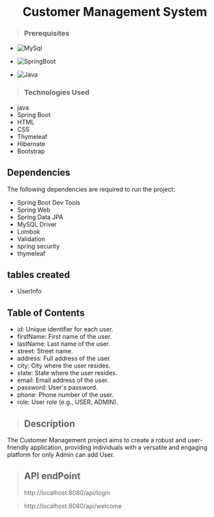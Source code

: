 <h1 align="center"> Customer Management System</h1>

>### Prerequisites
* ![MySql](https://img.shields.io/badge/DBMS-MYSQL%205.7%20or%20Higher-red)
 * ![SpringBoot](https://img.shields.io/badge/Framework-SpringBoot-green)


* ![Java](https://img.shields.io/badge/Language-Java%208%20or%20higher-yellow)
>### Technologies Used
* java
* Spring Boot
* HTML
* CSS
* Thymeleaf
* Hibernate
* Bootstrap
## Dependencies
The following dependencies are required to run the project:

* Spring Boot Dev Tools
* Spring Web
* Spring Data JPA
* MySQL Driver
* Lombok
* Validation
* spring security
* thymeleaf

## tables created
- UserInfo

## Table of Contents
- id: Unique identifier for each user.
- firstName: First name of the user.
- lastName: Last name of the user.
- street: Street name.
- address: Full address of the user.
- city: City where the user resides.
- state: State where the user resides.
- email: Email address of the user.
- password: User's password.
- phone: Phone number of the user.
- role: User role (e.g., USER, ADMIN).
  
>## Description
The Customer Management  project aims to create a robust and user-friendly application, providing individuals with a versatile and engaging platform for only Admin 
can add User.

>## API endPoint
>http://localhost:8080/api/login

>http://localhost:8080/api/welcome
